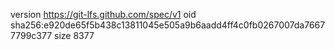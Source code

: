 version https://git-lfs.github.com/spec/v1
oid sha256:e920de65f5b438c13811045e505a9b6aadd4ff4c0fb0267007da76677799c377
size 8377
